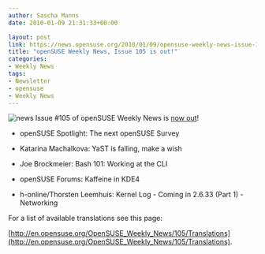 ```yaml
---
author: Sascha Manns
date: 2010-01-09 21:31:33+00:00

layout: post
link: https://news.opensuse.org/2010/01/09/opensuse-weekly-news-issue-105-is-out/
title: "openSUSE Weekly News, Issue 105 is out!"
categories:
- Weekly News
tags:
- Newsletter
- opensuse
- Weekly News
---
```

![news](http://static.opensuse.org/images/knewsticker.png) Issue #105 of openSUSE Weekly News is [now out](http://en.opensuse.org/OpenSUSE_Weekly_News/105)!



	
  * openSUSE Spotlight: The next openSUSE  Survey

	
  * Katarina Machalkova: YaST is falling,  make a wish

	
  * Joe Brockmeier: Bash 101: Working at  the CLI

	
  * openSUSE Forums: Kaffeine in KDE4

	
  * h-online/Thorsten Leemhuis: Kernel Log -  Coming in 2.6.33 (Part 1) - Networking






For a list of available translations see this page:

[http://en.opensuse.org/OpenSUSE_Weekly_News/105/Translations](http://en.opensuse.org/OpenSUSE_Weekly_News/105/Translations).		

